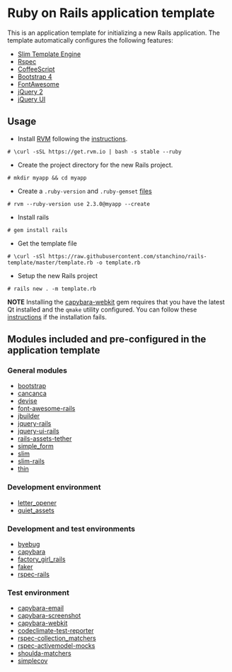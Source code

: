 # Ruby on Rails application template

This is an application template for initializing a new Rails
application. The template automatically configures the following
features:

  * [Slim Template Engine](http://slim-lang.com/)
  * [Rspec](http://rspec.info/)
  * [CoffeeScript](http://coffeescript.org/)
  * [Bootstrap 4](http://v4-alpha.getbootstrap.com/)
  * [FontAwesome](https://fortawesome.github.io/Font-Awesome/)
  * [jQuery 2](https://jquery.com/)
  * [jQuery UI]()

## Usage
  * Install [RVM](https://rvm.io/) following the [instructions](https://rvm.io/rvm/install).
```
# \curl -sSL https://get.rvm.io | bash -s stable --ruby
```
  * Create the project directory for the new Rails project.
```
# mkdir myapp && cd myapp
```
  * Create a `.ruby-version` and `.ruby-gemset` [files](https://rvm.io/workflow/projects#project-file-ruby-version)
```
# rvm --ruby-version use 2.3.0@myapp --create
```
  * Install rails
```
# gem install rails
```
  * Get the template file
```
# \curl -sSl https://raw.githubusercontent.com/stanchino/rails-template/master/template.rb -o template.rb
```
  * Setup the new Rails project
```
# rails new . -m template.rb
```
**NOTE** Installing the
[capybara-webkit](https://github.com/thoughtbot/capybara-webkit) gem requires that you have
the latest Qt installed and the `qmake` utility configured. You can
follow these [instructions](https://github.com/thoughtbot/capybara-webkit/wiki/Installing-Qt-and-compiling-capybara-webkit) if the installation fails.

## Modules included and pre-configured in the application template

### General modules
  * [bootstrap](https://github.com/twbs/bootstrap-rubygem)
  * [cancanca](https://github.com/CanCanCommunity/cancancan)
  * [devise](https://github.com/plataformatec/devise)
  * [font-awesome-rails](https://github.com/bokmann/font-awesome-rails)
  * [jbuilder](https://github.com/rails/jbuilder)
  * [jquery-rails](https://github.com/rails/jquery-rails)
  * [jquery-ui-rails](https://github.com/joliss/jquery-ui-rails)
  * [rails-assets-tether](https://rails-assets.org/)
  * [simple_form](https://github.com/plataformatec/simple_form)
  * [slim](https://github.com/slim-template/slim)
  * [slim-rails](https://github.com/slim-template/slim-rails)
  * [thin](https://github.com/macournoyer/thin)

### Development environment
  * [letter_opener](https://github.com/ryanb/letter_opener)
  * [quiet_assets](https://github.com/evrone/quiet_assets)

### Development and test environments
  * [byebug](https://github.com/deivid-rodriguez/byebug)
  * [capybara](https://github.com/jnicklas/capybara)
  * [factory_girl_rails](https://github.com/thoughtbot/factory_girl_rails)
  * [faker](https://github.com/stympy/faker)
  * [rspec-rails](https://github.com/rspec/rspec-rails)

### Test environment
  * [capybara-email](https://github.com/dockyard/capybara-email)
  * [capybara-screenshot](https://github.com/mattheworiordan/capybara-screenshot)
  * [capybara-webkit](https://github.com/thoughtbot/capybara-webkit)
  * [codeclimate-test-reporter](https://github.com/codeclimate/ruby-test-reporter)
  * [rspec-collection_matchers](https://github.com/rspec/rspec-collection_matchers)
  * [rspec-activemodel-mocks](https://github.com/rspec/rspec-activemodel-mocks)
  * [shoulda-matchers](https://github.com/thoughtbot/shoulda-matchers)
  * [simplecov](https://github.com/colszowka/simplecov)
